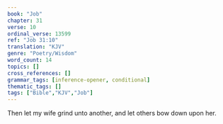 ```yaml
---
book: "Job"
chapter: 31
verse: 10
ordinal_verse: 13599
ref: "Job 31:10"
translation: "KJV"
genre: "Poetry/Wisdom"
word_count: 14
topics: []
cross_references: []
grammar_tags: [inference-opener, conditional]
thematic_tags: []
tags: ["Bible","KJV","Job"]
---
```

Then let my wife grind unto another, and let others bow down upon her.

